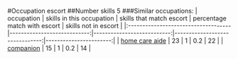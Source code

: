 #Occupation escort
##Number skills 5
###Similar occupations:
| occupation                          |   skills in this occupation |   skills that match escort |   percentage match with escort |   skills not in escort |
|:------------------------------------|----------------------------:|---------------------------:|-------------------------------:|-----------------------:|
| [home care aide](home_care_aide.md) |                          23 |                          1 |                            0.2 |                     22 |
| [companion](companion.md)           |                          15 |                          1 |                            0.2 |                     14 |
